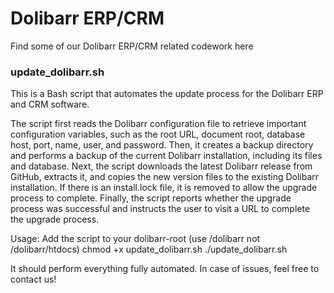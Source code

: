 # Dolibarr ERP/CRM
Find some of our Dolibarr ERP/CRM related codework here

### update_dolibarr.sh
This is a Bash script that automates the update process for the Dolibarr ERP and CRM software. 

The script first reads the Dolibarr configuration file to retrieve important configuration variables, such as the root URL, document root, database host, port, name, user, and password. Then, it creates a backup directory and performs a backup of the current Dolibarr installation, including its files and database.
Next, the script downloads the latest Dolibarr release from GitHub, extracts it, and copies the new version files to the existing Dolibarr installation. If there is an install.lock file, it is removed to allow the upgrade process to complete. Finally, the script reports whether the upgrade process was successful and instructs the user to visit a URL to complete the upgrade process.

Usage: 
Add the script to your dolibarr-root (use /dolibarr not /dolibarr/htdocs)
chmod +x update_dolibarr.sh
./update_dolibarr.sh

It should perform everything fully automated. In case of issues, feel free to contact us!

